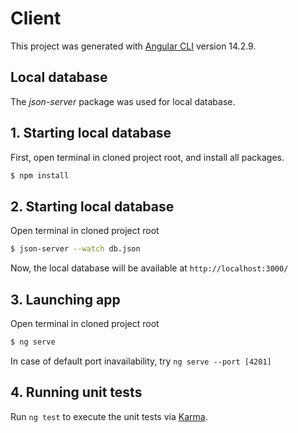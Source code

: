 # Client

This project was generated with [Angular CLI](https://github.com/angular/angular-cli) version 14.2.9.

## Local database

The <i>json-server</i> package was used for local database. 

## 1. Starting local database
First, open terminal in cloned project root, and install all packages.
``` bash
$ npm install
```

## 2. Starting local database
Open terminal in cloned project root
``` bash
$ json-server --watch db.json
```
Now, the local database will be available at ```http://localhost:3000/```

## 3. Launching app
Open terminal in cloned project root
``` bash
$ ng serve 
```
In case of default port inavailability, try ``` ng serve --port [4201] ```

## 4. Running unit tests

Run `ng test` to execute the unit tests via [Karma](https://karma-runner.github.io).
